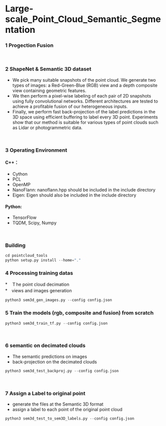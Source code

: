 # Large-scale_Point_Cloud_Semantic_Segmentation
### 1 Progection Fusion
<br>

### 2 ShapeNet & Semantic 3D dataset
* We pick many suitable snapshots of the point cloud. We generate two types of images: a Red-Green-Blue (RGB) view and a depth composite view containing geometric features. <br>
* We then perform a pixel-wise labeling of each pair of 2D snapshots using fully convolutional networks. Different architectures are tested to achieve a profitable fusion of our heterogeneous inputs. <br>
* Finally, we perform fast back-projection of the label predictions in the 3D space using efficient buffering to label every 3D point. Experiments show that our method is suitable for various types of point clouds such as Lidar or photogrammetric data.
<br>

### 3 Operating Environment
#### C++：　<br>
* Cython
* PCL
* OpenMP
* NanoFlann: nanoflann.hpp should be included in the include directory
* Eigen: Eigen should also be included in the include directory

#### Python: <br>
* TensorFlow
* TQDM, Scipy, Numpy
<br>

###  Building
```python
cd pointcloud_tools
python setup.py install --home="."
```

### 4 Processing training datas
*　Ｔhe point cloud decimation <br>
*　views and images generation <br>
```python
python3 sem3d_gen_images.py --config config.json 
```

### 5 Train the models (rgb, composite and fusion) from scratch
```python
python3 sem3d_train_tf.py --config config.json
```
<br>

### 6 semantic on decimated clouds
* The semantic predictions on images <br>
* back-projection on the decimated clouds <br>
```python
python3 sem3d_test_backproj.py --config config.json
```
<br>

### 7 Assign a Label to original point
* generate the files at the Semantic 3D format <br>
* assign a label to each point of the original point cloud <br>
```python
python3 sem3d_test_to_sem3D_labels.py --config config.json
```
<br>
